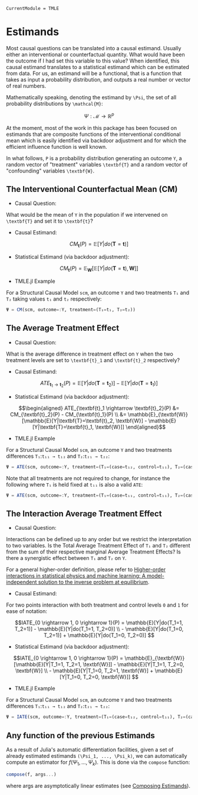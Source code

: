 ```@meta
CurrentModule = TMLE
```

# Estimands

Most causal questions can be translated into a causal estimand. Usually either an interventional or counterfactual quantity. What would have been the outcome if I had set this variable to this value? When identified, this causal estimand translates to a statistical estimand which can be estimated from data. For us, an estimand will be a functional, that is a function that takes as input a probability distribution, and outputs a real number or vector of real numbers.

Mathematically speaking, denoting the estimand by ``\Psi``, the set of all probability distributions by ``\mathcal{M}``:

```math
\Psi: \mathcal{M} \rightarrow \mathbb{R}^p
```

At the moment, most of the work in this package has been focused on estimands that are composite functions of the interventional conditional mean which is easily identified via backdoor adjustment and for which the efficient influence function is well known.

In what follows, ``P`` is a probability distribution generating an outcome ``Y``, a random vector of "treatment" variables ``\textbf{T}`` and a random vector of "confounding" variables ``\textbf{W}``.

## The Interventional Counterfactual Mean (CM)

- Causal Question:

What would be the mean of ``Y`` in the population if we intervened on ``\textbf{T}`` and set it to ``\textbf{t}``?

- Causal Estimand:

```math
CM_{\textbf{t}}(P) = \mathbb{E}[Y|do(\textbf{T}=\textbf{t})]
```

- Statistical Estimand (via backdoor adjustment):

```math
CM_{\textbf{t}}(P) = \mathbb{E}_{\textbf{W}}[\mathbb{E}[Y|do(\textbf{T}=\textbf{t}), \textbf{W}]]
```

- TMLE.jl Example

For a Structural Causal Model `scm`, an outcome `Y` and two treatments `T₁` and `T₂` taking values `t₁` and `t₂` respectively:

```julia
Ψ = CM(scm, outcome=:Y, treatment=(T₁=t₁, T₂=t₂))
```

## The Average Treatment Effect

- Causal Question:

What is the average difference in treatment effect on ``Y`` when the two treatment levels are set to ``\textbf{t}_1`` and ``\textbf{t}_2`` respectively?

- Causal Estimand:

```math
ATE_{\textbf{t}_1 \rightarrow \textbf{t}_2}(P) = \mathbb{E}[Y|do(\textbf{T}=\textbf{t}_2)] - \mathbb{E}[Y|do(\textbf{T}=\textbf{t}_1)]
```

- Statistical Estimand (via backdoor adjustment):

```math
\begin{aligned}
ATE_{\textbf{t}_1 \rightarrow \textbf{t}_2}(P) &= CM_{\textbf{t}_2}(P) - CM_{\textbf{t}_1}(P) \\
&= \mathbb{E}_{\textbf{W}}[\mathbb{E}[Y|\textbf{T}=\textbf{t}_2, \textbf{W}] - \mathbb{E}[Y|\textbf{T}=\textbf{t}_1, \textbf{W}]]
\end{aligned}
```

- TMLE.jl Example

For a Structural Causal Model `scm`, an outcome `Y` and two treatments differences `T₁`:`t₁₁ → t₁₂` and `T₂`:`t₂₁ → t₂₂`:

```julia
Ψ = ATE(scm, outcome=:Y, treatment=(T₁=(case=t₁₂, control=t₁₁), T₂=(case=t₂₂, control=t₂₁)))
```

Note that all treatments are not required to change, for instance the following where `T₁` is held fixed at `t₁₁` is also a valid `ATE`:

```julia
Ψ = ATE(scm, outcome=:Y, treatment=(T₁=(case=t₁₁, control=t₁₁), T₂=(case=t₂₂, control=t₂₁)))
```

## The Interaction Average Treatment Effect

- Causal Question:

Interactions can be defined up to any order but we restrict the interpretation to two variables. Is the Total Average Treatment Effect of ``T₁`` and ``T₂`` different from the sum of their respective marginal Average Treatment Effects? Is there a synergistic effect between ``T₁`` and ``T₂`` on ``Y``.

For a general higher-order definition, please refer to [Higher-order interactions in statistical physics and machine learning: A model-independent solution to the inverse problem at equilibrium](https://arxiv.org/abs/2006.06010).

- Causal Estimand:

For two points interaction with both treatment and control levels ``0`` and ``1`` for ease of notation:

```math
IATE_{0 \rightarrow 1, 0 \rightarrow 1}(P) = \mathbb{E}[Y|do(T_1=1, T_2=1)] - \mathbb{E}[Y|do(T_1=1, T_2=0)]  \\
- \mathbb{E}[Y|do(T_1=0, T_2=1)] + \mathbb{E}[Y|do(T_1=0, T_2=0)] 
```

- Statistical Estimand (via backdoor adjustment):

```math
IATE_{0 \rightarrow 1, 0 \rightarrow 1}(P) = \mathbb{E}_{\textbf{W}}[\mathbb{E}[Y|T_1=1, T_2=1, \textbf{W}]] - \mathbb{E}[Y|T_1=1, T_2=0, \textbf{W}]  \\
- \mathbb{E}[Y|T_1=0, T_2=1, \textbf{W}] + \mathbb{E}[Y|T_1=0, T_2=0, \textbf{W}]] 
```

- TMLE.jl Example

For a Structural Causal Model `scm`, an outcome `Y` and two treatments differences `T₁`:`t₁₁ → t₁₂` and `T₂`:`t₂₁ → t₂₂`:

```julia
Ψ = IATE(scm, outcome=:Y, treatment=(T₁=(case=t₁₂, control=t₁₁), T₂=(case=t₂₂, control=t₂₁)))
```

## Any function of the previous Estimands

As a result of Julia's automatic differentiation facilities, given a set of already estimated estimands ``(\Psi_1, ..., \Psi_k)``, we can automatically compute an estimator for $f(\Psi_1, ..., \Psi_k)$. This is done via the `compose` function:

```julia
compose(f, args...)
```

where args are asymptotically linear estimates (see [Composing Estimands](@ref)).
